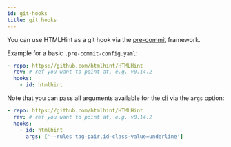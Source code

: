 ```yaml
---
id: git-hooks
title: git hooks
---
```


You can use HTMLHint as a git hook via the [pre-commit](https://github.com/pre-commit/pre-commit) framework.

Example for a basic `.pre-commit-config.yaml`:

```yaml
- repo: https://github.com/htmlhint/HTMLHint
  rev: # ref you want to point at, e.g. v0.14.2
  hooks:
    - id: htmlhint
```

Note that you can pass all arguments available for the [cli](../usage/cli#options) via the `args` option:

```yaml
- repo: https://github.com/htmlhint/HTMLHint
  rev: # ref you want to point at, e.g. v0.14.2
  hooks:
    - id: htmlhint
      args: ['--rules tag-pair,id-class-value=underline']
```
